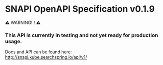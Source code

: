 # SNAPI OpenAPI Specification v0.1.9

:warning: WARNING!!! :warning:
### This API is currently in testing and not yet ready for production usage. ###

Docs and API can be found here:  
http://snapi.kube.searchspring.io/api/v1/